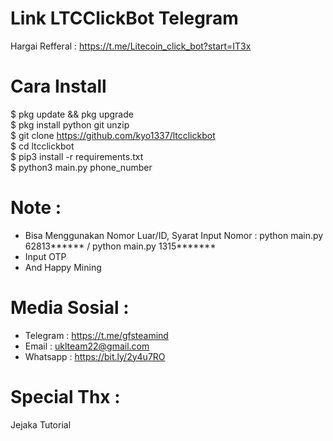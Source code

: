 # Link LTCClickBot Telegram
Hargai Refferal : https://t.me/Litecoin_click_bot?start=IT3x

# Cara Install 
$ pkg update && pkg upgrade<br>
$ pkg install python git unzip<br>
$ git clone https://github.com/kyo1337/ltcclickbot<br>
$ cd ltcclickbot<br>
$ pip3 install -r requirements.txt<br>
$ python3 main.py phone_number<br>

# Note :
- Bisa Menggunakan Nomor Luar/ID, Syarat Input Nomor : python main.py 62813****** / python main.py 1315*******
- Input OTP
- And Happy Mining

# Media Sosial :
- Telegram : https://t.me/gfsteamind
- Email : uklteam22@gmail.com
- Whatsapp : https://bit.ly/2y4u7RO

# Special Thx :
Jejaka Tutorial
